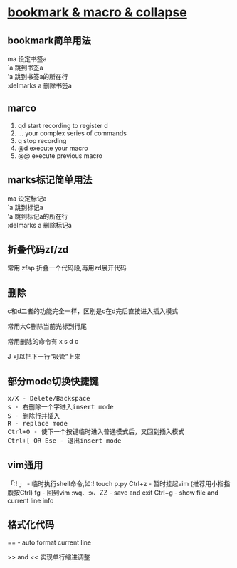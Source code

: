 # [bookmark & macro & collapse](archive/vim/bookmark)

## bookmark简单用法

ma 设定书签a  
`a 跳到书签a  
'a 跳到书签a的所在行  
:delmarks a  删除书签a

## marco 

1. qd	start recording to register d
2. ...	your complex series of commands
3. q	stop recording
4. @d	execute your macro
5. @@	execute previous macro

## marks标记简单用法

ma 设定标记a  
`a 跳到标记a  
'a 跳到标记a的所在行  
:delmarks a  删除标记a

## 折叠代码zf/zd

常用 zfap 折叠一个代码段,再用zd展开代码

## 删除

c和d二者的功能完全一样，区别是c在d完后直接进入插入模式 

常用大C删除当前光标到行尾

常用删除的命令有 x s d c

J 可以把下一行“吸管”上来

## 部分mode切换快捷键

<pre>
x/X - Delete/Backspace
s - 右删除一个字进入insert mode
S - 删除行并插入
R - replace mode
Ctrl+O - 使下一个按键临时进入普通模式后，又回到插入模式
Ctrl+[ OR Ese - 退出insert mode
</pre>

## vim通用
「:! 」 - 临时执行shell命令,如:! touch p.py
Ctrl+z - 暂时挂起vim (推荐用小指指腹按Ctrl)
fg - 回到vim
:wq、:x、ZZ - save and exit
Ctrl+g - show file and current line info

## 格式化代码

== - auto format current line

\>> and << 实现单行缩进调整

